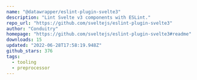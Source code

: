 ```yaml
---
name: "@datawrapper/eslint-plugin-svelte3"
description: "Lint Svelte v3 components with ESLint."
repo_url: "https://github.com/sveltejs/eslint-plugin-svelte3"
author: "Conduitry"
homepage: "https://github.com/sveltejs/eslint-plugin-svelte3#readme"
downloads: 15
updated: "2022-06-28T17:58:19.948Z"
github_stars: 376
tags: 
  - tooling
  - preprocessor
---
```

